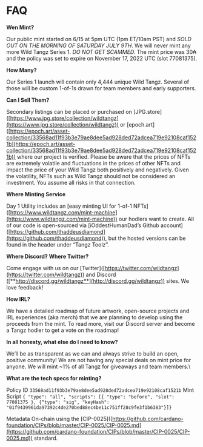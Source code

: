 # FAQ

**Wen Mint?**&#x20;

Our public mint started on 6/15 at 5pm UTC (1pm ET/10am PST) and _SOLD OUT ON THE MORNING OF SATURDAY JULY 9TH_. We will never mint any more Wild Tangz Series 1. _DO NOT GET SCAMMED._ The mint price was 30₳ and the policy was set to expire on November 17, 2022 UTC (slot 77081375).

**How Many?**&#x20;

Our Series 1 launch will contain only 4,444 unique Wild Tangz. Several of those will be custom 1-of-1s drawn for team members and early supporters.

**Can I Sell Them?**&#x20;

Secondary listings can be placed or purchased on \[JPG.store]\([https://www.jpg.store/collection/wildtangz](https://www.jpg.store/collection/wildtangz)) or \[epoch.art]\([https://epoch.art/asset-collection/33568ad11f93b3e79ae8dee5ad928ded72adcea719e92108caf1521b](https://epoch.art/asset-collection/33568ad11f93b3e79ae8dee5ad928ded72adcea719e92108caf1521b)) where our project is verified. Please be aware that the prices of NFTs are extremely volatile and fluctuations in the prices of other NFTs and impact the price of your Wild Tangz both positively and negatively.  Given the volatility, NFTs such as Wild Tangz should not be considered an investment. You assume all risks in that connection.&#x20;

**Where Minting Service**

Day 1 Utility includes an \[easy minting UI for 1-of-1 NFTs]\([https://www.wildtangz.com/mint-machine](https://www.wildtangz.com/mint-machine)) our hodlers want to create. All of our code is open-sourced via \[iOddestHumanDad’s Github account]\([https://github.com/thaddeusdiamond](https://github.com/thaddeusdiamond)), but the hosted versions can be found in the header under “Tangz Toolz”.&#x20;

**Where Discord? Where Twitter?**&#x20;

Come engage with us on our \[Twitter]\([https://twitter.com/wildtangz](https://twitter.com/wildtangz)) and Discord ([**http://discord.gg/wildtangz**](http://discord.gg/wildtangz)) sites. We love feedback!&#x20;

**How IRL?**&#x20;

We have a detailed roadmap of future artwork, open-source projects and IRL experiences (aka merch) that we are planning to develop using the proceeds from the mint. To read more, visit our Discord server and become a Tangz hodler to get a vote on the roadmap!&#x20;

**In all honesty, what else do I need to know?**

We’ll be as transparent as we can and always strive to build an open, positive community! We are not having any special deals on mint price for anyone. We will mint \~1% of all Tangz for giveaways and team members.\


**What are the tech specs for minting?**

&#x20;Policy ID `33568ad11f93b3e79ae8dee5ad928ded72adcea719e92108caf1521b` Mint Script `{ "type": "all", "scripts": [{ "type": "before", "slot": 77081375 }, {“type": "sig", "keyHash": "01f9439961da97392c4de270bed88ec4be11c751ff28c9fe3f1b6383"}]}`&#x20;

Metadata On-chain using the \[CIP-0025]\([https://github.com/cardano-foundation/CIPs/blob/master/CIP-0025/CIP-0025.md](https://github.com/cardano-foundation/CIPs/blob/master/CIP-0025/CIP-0025.md)) standard.
